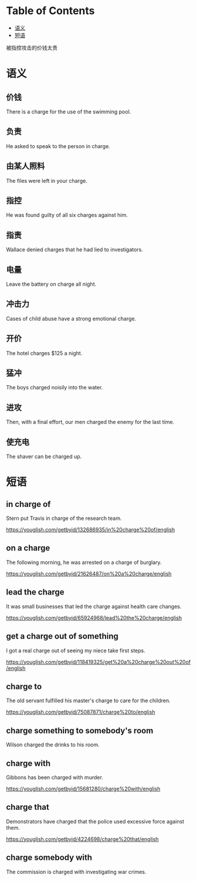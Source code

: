 
# Table of Contents

-   [语义](#org083bd2b)
-   [短语](#org85efa83)

被指控攻击的价钱太贵


<a id="org083bd2b"></a>

# 语义


## 价钱

There is a charge for the use of the swimming pool.


## 负责

He asked to speak to the person in charge.


## 由某人照料

The files were left in your charge.


## 指控

He was found guilty of all six charges against him.


## 指责

Wallace denied charges that he had lied to investigators.


## 电量

Leave the battery on charge all night.


## 冲击力

Cases of child abuse have a strong emotional charge.


## 开价

The hotel charges $125 a night.


## 猛冲

The boys charged noisily into the water.


## 进攻

Then, with a final effort, our men charged the enemy for the last time.


## 使充电

The shaver can be charged up.


<a id="org85efa83"></a>

# 短语


## in charge of

Stern put Travis in charge of the research team.

<https://youglish.com/getbyid/132686935/in%20charge%20of/english>


## on a charge

The following morning, he was arrested on a charge of burglary.

<https://youglish.com/getbyid/21626487/on%20a%20charge/english>


## lead the charge

It was small businesses that led the charge against health care changes.

<https://youglish.com/getbyid/65924968/lead%20the%20charge/english>


## get a charge out of something

I got a real charge out of seeing my niece take first steps.

<https://youglish.com/getbyid/118419325/get%20a%20charge%20out%20of/english>


## charge to

The old servant fulfilled his master's charge to care for the children.

<https://youglish.com/getbyid/75087871/charge%20to/english>


## charge something to somebody's room

Wilson charged the drinks to his room.


## charge with

Gibbons has been charged with murder.

<https://youglish.com/getbyid/15681280/charge%20with/english>


## charge that

Demonstrators have charged that the police used excessive force against them.

<https://youglish.com/getbyid/4224698/charge%20that/english>


## charge somebody with

The commission is charged with investigating war crimes.
